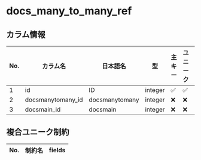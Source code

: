 # docs_many_to_many_ref

## カラム情報

| No. | カラム名 | 日本語名 | 型 | 主キー | ユニーク | NULL | 選択肢 | リレーション | on_delete |
|---|---|---|---|---|---|---|---|---|---|
| 1 | id | ID | integer | ✅ | ✅ | ❌ | - | - | - |
| 2 | docsmanytomany_id | docsmanytomany | integer | ❌ | ❌ | ❌ | - | docs_many_to_many | CASCADE |
| 3 | docsmain_id | docsmain | integer | ❌ | ❌ | ❌ | - | docs_main | CASCADE |
## 複合ユニーク制約

| No. | 制約名 | fields |
|---|---|---|
